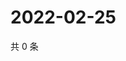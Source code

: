 # 2022-02-25

共 0 条

<!-- BEGIN WEIBO -->
<!-- 最后更新时间 Fri Feb 25 2022 15:09:12 GMT+0800 (China Standard Time) -->

<!-- END WEIBO -->
